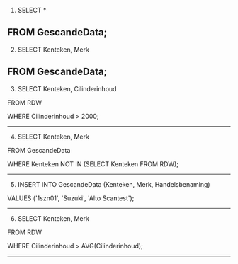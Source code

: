 1. SELECT * 

FROM GescandeData; 
-----------------------
 

2. SELECT Kenteken, Merk 

FROM GescandeData; 
---------------------
 

3. SELECT Kenteken, Cilinderinhoud  

FROM RDW  

WHERE Cilinderinhoud > 2000; 

------------------------------------- 

4. SELECT Kenteken, Merk 

FROM GescandeData 

WHERE Kenteken NOT IN (SELECT Kenteken FROM RDW); 

-------------------------------------- 

5. INSERT INTO GescandeData (Kenteken, Merk, Handelsbenaming) 

VALUES ('1szn01', 'Suzuki', 'Alto Scantest'); 

 ---------------------------------------

6. SELECT Kenteken, Merk 

FROM RDW 

WHERE Cilinderinhoud > AVG(Cilinderinhoud); 

 ---------------------------------------

 

